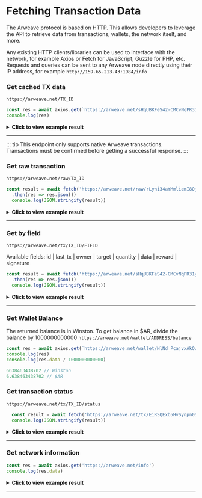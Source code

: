 # Fetching Transaction Data
The Arweave protocol is based on HTTP. This allows developers to leverage the API to retrieve data from transactions, wallets, the network itself, and more.

Any existing HTTP clients/libraries can be used to interface with the network, for example Axios or Fetch for JavaScript, Guzzle for PHP, etc. Requests and queries can be sent to any Arweave node directly using their IP address, for example `http://159.65.213.43:1984/info`

### Get cached TX data

`https://arweave.net/TX_ID`

```js
const res = await axios.get(`https://arweave.net/sHqUBKFeS42-CMCvNqPR31yEP63qSJG3ImshfwzJJF8`)
console.log(res)
```

<details>
<summary><b>Click to view example result</b></summary>

```json
{
    "data": {
        "ticker": "ANT-PENDING",
        "name": "pending",
        "owner": "NlNd_PcajvxAkOweo7rZHJKiIJ7vW1WXt9vb6CzGmC0",
        "controller": "NlNd_PcajvxAkOweo7rZHJKiIJ7vW1WXt9vb6CzGmC0",
        "evolve": null,
        "records": {
            "@": "As-g0fqvO_ALZpSI8yKfCZaFtnmuwWasY83BQ520Duw"
        },
        "balances": {
            "NlNd_PcajvxAkOweo7rZHJKiIJ7vW1WXt9vb6CzGmC0": 1
        }
    },
    "status": 200,
    "statusText": "",
    "headers": {
        "cache-control": "public,must-revalidate,max-age=2592000",
        "content-length": "291",
        "content-type": "application/json; charset=utf-8"
    },
    "config": {
        "transitional": {
            "silentJSONParsing": true,
            "forcedJSONParsing": true,
            "clarifyTimeoutError": false
        },
        "adapter": [
            "xhr",
            "http"
        ],
        "transformRequest": [
            null
        ],
        "transformResponse": [
            null
        ],
        "timeout": 0,
        "xsrfCookieName": "XSRF-TOKEN",
        "xsrfHeaderName": "X-XSRF-TOKEN",
        "maxContentLength": -1,
        "maxBodyLength": -1,
        "env": {},
        "headers": {
            "Accept": "application/json, text/plain, */*"
        },
        "method": "get",
        "url": "https://arweave.net/sHqUBKFeS42-CMCvNqPR31yEP63qSJG3ImshfwzJJF8"
    },
    "request": {}
}

```
</details>
<hr />

::: tip
This endpoint only supports native Arweave transactions. Transactions must be confirmed before getting a successful response.
:::

### Get raw transaction
`https://arweave.net/raw/TX_ID`
```js
const result = await fetch('https://arweave.net/raw/rLyni34aYMmliemI8OjqtkE_JHHbFMb24YTQHGe9geo')
  .then(res => res.json())
  console.log(JSON.stringify(result))
```

<details>
<summary><b>Click to view example result</b></summary>

```json
{
  "manifest": "arweave/paths",
  "version": "0.1.0",
  "index": {
    "path": "index.html"
  },
  "paths": {
    "index.html": {
      "id": "FOPrEoqqk184Bnk9KrnQ0MTZFOM1oXb0JZjJqhluv78"
    }
  }
}
```

</details>
<hr/>

### Get by field
`https://arweave.net/tx/TX_ID/FIELD`

Available fields: id | last_tx | owner | target | quantity | data | reward | signature
```js
const result = await fetch('https://arweave.net/sHqUBKFeS42-CMCvNqPR31yEP63qSJG3ImshfwzJJF8/data')
  .then(res => res.json())
  console.log(JSON.stringify(result))
```

<details>
<summary><b>Click to view example result</b></summary>

```json
{
  "ticker":"ANT-PENDING",
  "name":"pending",
  "owner":"NlNd_PcajvxAkOweo7rZHJKiIJ7vW1WXt9vb6CzGmC0",
  "controller":"NlNd_PcajvxAkOweo7rZHJKiIJ7vW1WXt9vb6CzGmC0",
  "evolve":null,
  "records": {
    "@":"As-g0fqvO_ALZpSI8yKfCZaFtnmuwWasY83BQ520Duw"
  },
  "balances":{"NlNd_PcajvxAkOweo7rZHJKiIJ7vW1WXt9vb6CzGmC0":1}
}
```
</details>
<hr />

### Get Wallet Balance
The returned balance is in Winston. To get balance in $AR, divide the balance by 1000000000000
`https://arweave.net/wallet/ADDRESS/balance`
```js
const res = await axios.get(`https://arweave.net/wallet/NlNd_PcajvxAkOweo7rZHJKiIJ7vW1WXt9vb6CzGmC0/balance`)
console.log(res)
console.log(res.data / 1000000000000)

6638463438702 // Winston
6.638463438702 // $AR
```

### Get transaction status
`https://arweave.net/tx/TX_ID/status`
```js
  const result = await fetch('https://arweave.net/tx/EiRSQExb5HvSynpn0S7_dDnwcws1AJMxoYx4x7nWoho/status').then(res => res.json())
  console.log(JSON.stringify(result))
```

<details>
<summary><b>Click to view example result</b></summary>

```json
{
  "block_height":1095552,"block_indep_hash":"hyhLEyOw5WcIhZxq-tlnxhnEFgKChKHFrMoUdgIg2Sw0WoBMbdx6uSJKjxnQWon3","number_of_confirmations":10669
}

```
</details>
<hr />

### Get network information

```js
const res = await axios.get('https://arweave.net/info')
console.log(res.data)
```

<details>
<summary><b>Click to view example result</b></summary>

```json
{
    "network": "arweave.N.1",
    "version": 5,
    "release": 53,
    "height": 1106211,
    "current": "bqPU_7t-TdRIxgsja0ftgEMNnlGL6OX621LPJJzYP12w-uB_PN4F7qRYD-DpIuRu",
    "blocks": 1092577,
    "peers": 13922,
    "queue_length": 0,
    "node_state_latency": 0
}

```
</details>
<hr />


